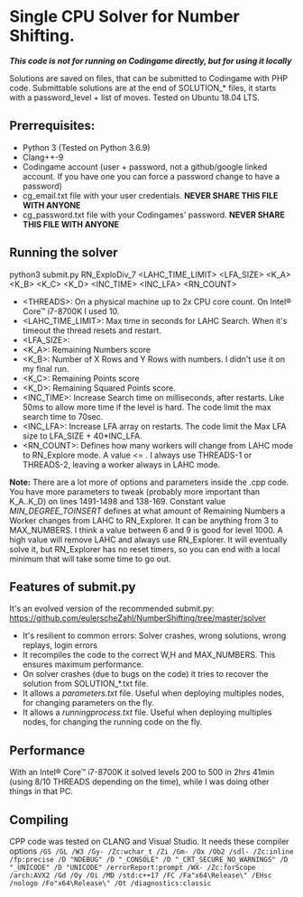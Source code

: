 # Single CPU Solver for Number Shifting.

***This code is not for running on Codingame directly, but for using it locally***

Solutions are saved on files, that can be submitted to Codingame with PHP code. Submittable solutions are at the end of SOLUTION_* files, it starts with a password_level + list of moves. Tested on Ubuntu 18.04 LTS. 

## Prerrequisites:

- Python 3 (Tested on Python 3.6.9)
- Clang++-9
- Codingame account (user + password, not a github/google linked account. If you have one you can force a password change to have a password)
- cg_email.txt file with your user credentials. **NEVER SHARE THIS FILE WITH ANYONE**
- cg_password.txt file with your Codingames' password. **NEVER SHARE THIS FILE WITH ANYONE**

## Running the solver

python3 submit.py RN_ExploDiv_7 <THREADS> <LAHC_TIME_LIMIT> <LFA_SIZE> <K_A> <K_B> <K_C> <K_D> <INC_TIME> <INC_LFA> <RN_COUNT>

- \<THREADS>: On a physical machine up to 2x CPU core count. On Intel® Core™ i7-8700K I used 10.
- <LAHC_TIME_LIMIT>: Max time in seconds for LAHC Search. When it's timeout the thread resets and restart.
- <LFA_SIZE>:
- <K_A>: Remaining Numbers score
- <K_B>: Number of X Rows and Y Rows with numbers. I didn't use it on my final run.
- <K_C>: Remaining Points score
- <K_D>: Remaining Squared Points score.
- <INC_TIME>: Increase Search time on milliseconds, after restarts. Like 50ms to allow more time if the level is hard. The code limit the max search time to 70sec.
- <INC_LFA>: Increase LFA array on restarts. The code limit the Max LFA size to LFA_SIZE + 40*INC_LFA.
- <RN_COUNT>: Defines how many workers will change from LAHC mode to RN_Explore mode. A value <= <THREADS>. I always use THREADS-1 or THREADS-2, leaving a worker always in LAHC mode.

**Note:** There are a lot more of options and parameters inside the .cpp code. You have more parameters to tweak (probably more important than K_A..K_D) on lines 1491-1498 and 138-169.
Constant value *MIN_DEGREE_TOINSERT* defines at what amount of Remaining Numbers a Worker changes from LAHC to RN_Explorer. It can be anything from 3 to MAX_NUMBERS. I think a value 
between 6 and 9 is good for level 1000. A high value will remove LAHC and always use RN_Explorer. It will eventually solve it, but RN_Explorer has no reset timers, so you can end with
a local minimum that will take some time to go out.
 

## Features of submit.py

It's an evolved version of the recommended submit.py: https://github.com/eulerscheZahl/NumberShifting/tree/master/solver

- It's resilient to common errors: Solver crashes, wrong solutions, wrong replays, login errors
- It recompiles the code to the correct W,H and MAX_NUMBERS. This ensures maximum performance.
- On solver crashes (due to bugs on the code) it tries to recover the solution from SOLUTION\_*.txt file.
- It allows a _parameters.txt_ file. Useful when deploying multiples nodes, for changing parameters on the fly.
- It allows a _runningprocess.txt_ file.  Useful when deploying multiples nodes, for changing the running code on the fly.

## Performance

With an Intel® Core™ i7-8700K it solved levels 200 to 500 in 2hrs 41min (using 8/10 THREADS depending on the time), while I was doing other things in that PC.

## Compiling
CPP code was tested on CLANG and Visual Studio. It needs these compiler options ```/GS /GL /W3 /Gy- /Zc:wchar_t /Zi /Gm- /Ox /Ob2 /sdl- /Zc:inline /fp:precise /D "NDEBUG" /D "_CONSOLE" /D "_CRT_SECURE_NO_WARNINGS" /D "_UNICODE" /D "UNICODE" /errorReport:prompt /WX- /Zc:forScope /arch:AVX2 /Gd /Oy /Oi /MD /std:c++17 /FC /Fa"x64\Release\" /EHsc /nologo /Fo"x64\Release\" /Ot /diagnostics:classic ```

